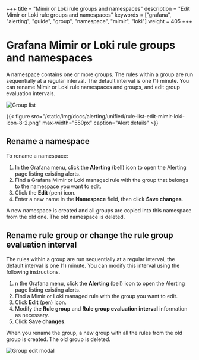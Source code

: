 +++
title = "Mimir or Loki rule groups and namespaces"
description = "Edit Mimir or Loki rule groups and namespaces"
keywords = ["grafana", "alerting", "guide", "group", "namespace", "mimir", "loki"]
weight = 405
+++

# Grafana Mimir or Loki rule groups and namespaces

A namespace contains one or more groups. The rules within a group are run sequentially at a regular interval. The default interval is one (1) minute. You can rename Mimir or Loki rule namespaces and groups, and edit group evaluation intervals.

![Group list](/static/img/docs/alerting/unified/rule-list-edit-mimir-loki-icon-8-2.png 'Rule group list screenshot')

{{< figure src="/static/img/docs/alerting/unified/rule-list-edit-mimir-loki-icon-8-2.png" max-width="550px" caption="Alert details" >}}

## Rename a namespace

To rename a namespace:

1. In the Grafana menu, click the **Alerting** (bell) icon to open the Alerting page listing existing alerts.
1. Find a Grafana Mimir or Loki managed rule with the group that belongs to the namespace you want to edit.
1. Click the **Edit** (pen) icon.
1. Enter a new name in the **Namespace** field, then click **Save changes**.

A new namespace is created and all groups are copied into this namespace from the old one. The old namespace is deleted.

## Rename rule group or change the rule group evaluation interval

The rules within a group are run sequentially at a regular interval, the default interval is one (1) minute. You can modify this interval using the following instructions.

1. n the Grafana menu, click the **Alerting** (bell) icon to open the Alerting page listing existing alerts.
1. Find a Mimir or Loki managed rule with the group you want to edit.
1. Click **Edit** (pen) icon.
1. Modify the **Rule group** and **Rule group evaluation interval** information as necessary.
1. Click **Save changes**.

When you rename the group, a new group with all the rules from the old group is created. The old group is deleted.

![Group edit modal](/static/img/docs/alerting/unified/rule-list-mimir-loki-edit-ns-group-8-2.png 'Rule group edit modal screenshot')

